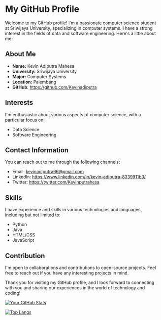 # My GitHub Profile

Welcome to my GitHub profile! I'm a passionate computer science student at Sriwijaya University, specializing in computer systems. I have a strong interest in the fields of data and software engineering. Here's a little about me:

## About Me

- **Name:** Kevin Adiputra Mahesa
- **University:** Sriwijaya University
- **Major:** Computer Systems
- **Location:** Palembang
- **GitHub:** https://github.com/Kevinadiputra

## Interests

I'm enthusiastic about various aspects of computer science, with a particular focus on:

- Data Science
- Software Engineering

## Contact Information

You can reach out to me through the following channels:

- Email: kevinadiputra66@gmail.com
- LinkedIn: https://www.linkedin.com/in/kevin-adiputra-8339911b3/
- Twitter: https://twitter.com/Kevinputrahesa


## Skills

I have experience and skills in various technologies and languages, including but not limited to:

- Python
- Java
- HTML/CSS
- JavaScript

## Contribution

I'm open to collaborations and contributions to open-source projects. Feel free to reach out if you have any interesting projects in mind.

Thank you for visiting my GitHub profile, and I look forward to connecting with you and sharing our experiences in the world of technology and coding!

[![Your GitHub Stats](https://github-readme-stats.vercel.app/api?username=Kevinadiputra)](https://github.com/anuraghazra/github-readme-stats)

[![Top Langs](https://github-readme-stats.vercel.app/api/top-langs/?username=Kevinadiputra)](https://github.com/anuraghazra/github-readme-stats)


